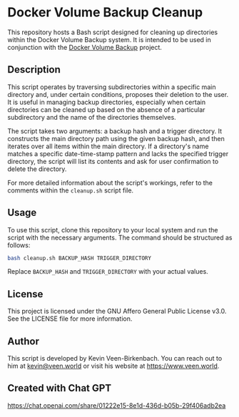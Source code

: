 # Docker Volume Backup Cleanup

This repository hosts a Bash script designed for cleaning up directories within the Docker Volume Backup system. It is intended to be used in conjunction with the [Docker Volume Backup](https://github.com/kevinveenbirkenbach/docker-volume-backup) project.

## Description

This script operates by traversing subdirectories within a specific main directory and, under certain conditions, proposes their deletion to the user. It is useful in managing backup directories, especially when certain directories can be cleaned up based on the absence of a particular subdirectory and the name of the directories themselves.

The script takes two arguments: a backup hash and a trigger directory. It constructs the main directory path using the given backup hash, and then iterates over all items within the main directory. If a directory's name matches a specific date-time-stamp pattern and lacks the specified trigger directory, the script will list its contents and ask for user confirmation to delete the directory.

For more detailed information about the script's workings, refer to the comments within the `cleanup.sh` script file.

## Usage

To use this script, clone this repository to your local system and run the script with the necessary arguments. The command should be structured as follows:

```bash
bash cleanup.sh BACKUP_HASH TRIGGER_DIRECTORY
```

Replace ```BACKUP_HASH``` and ```TRIGGER_DIRECTORY``` with your actual values.

## License
This project is licensed under the GNU Affero General Public License v3.0. See the LICENSE file for more information.

## Author
This script is developed by Kevin Veen-Birkenbach. You can reach out to him at kevin@veen.world or visit his website at https://www.veen.world.

## Created with Chat GPT
https://chat.openai.com/share/01222e15-8e1d-436d-b05b-29f406adb2ea
